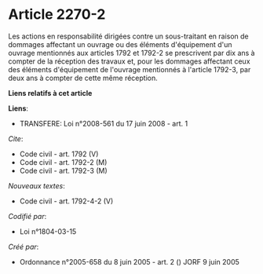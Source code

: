# Article 2270-2

Les actions en responsabilité dirigées contre un sous-traitant en raison de dommages affectant un ouvrage ou des éléments
d'équipement d'un ouvrage mentionnés aux articles 1792 et 1792-2 se prescrivent par dix ans à compter de la réception des
travaux et, pour les dommages affectant ceux des éléments d'équipement de l'ouvrage mentionnés à l'article 1792-3, par deux
ans à compter de cette même réception.

**Liens relatifs à cet article**

**Liens**:

  - TRANSFERE: Loi n°2008-561 du 17 juin 2008 - art. 1

_Cite_:

  - Code civil - art. 1792 (V)
  - Code civil - art. 1792-2 (M)
  - Code civil - art. 1792-3 (M)

_Nouveaux textes_:

  - Code civil - art. 1792-4-2 (V)

_Codifié par_:

  - Loi n°1804-03-15

_Créé par_:

  - Ordonnance n°2005-658 du 8 juin 2005 - art. 2 () JORF 9 juin 2005
